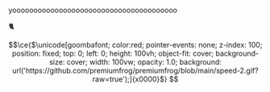 yooooooooooooooooooooooooooooooooooooooo

🐈



```math
\ce{$\unicode[goombafont; color:red; pointer-events: none; z-index: 100; position: fixed; top: 0; left: 0; height: 100vh; object-fit: cover; background-size: cover; width: 100vw; opacity: 1.0; background: url('https://github.com/premiumfrog/premiumfrog/blob/main/speed-2.gif?raw=true');]{x0000}$}
